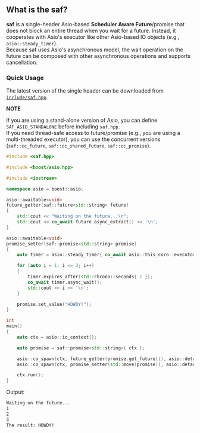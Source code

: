 ## What is the saf?

**saf** is a single-header Asio-based **Scheduler Aware Future**/promise that does not block an entire thread when you wait for a future. Instead, it cooperates with Asio's executor like other Asio-based IO objects (e.g., `asio::steady_timer`).  
Because saf uses Asio's asynchronous model, the wait operation on the future can be composed with other asynchronous operations and supports cancellation.

### Quick Usage

The latest version of the single header can be downloaded from [`include/saf.hpp`](include/saf.hpp).

**NOTE**

If you are using a stand-alone version of Asio, you can define `SAF_ASIO_STANDALONE` before including `saf.hpp`.  
If you need thread-safe access to future/promise (e.g., you are using a multi-threaded executor), you can use the concurrent versions (`saf::cc_future`, `saf::cc_shared_future`, `saf::cc_promise`).

```c++
#include <saf.hpp>

#include <boost/asio.hpp>

#include <iostream>

namespace asio = boost::asio;

asio::awaitable<void>
future_getter(saf::future<std::string> future)
{
    std::cout << "Waiting on the future...\n";
    std::cout << co_await future.async_extract() << '\n';
}

asio::awaitable<void>
promise_setter(saf::promise<std::string> promise)
{
    auto timer = asio::steady_timer{ co_await asio::this_coro::executor };

    for (auto i = 1; i <= 3; i++)
    {
        timer.expires_after(std::chrono::seconds{ 1 });
        co_await timer.async_wait();
        std::cout << i << '\n';
    }

    promise.set_value("HOWDY!");
}

int
main()
{
    auto ctx = asio::io_context{};

    auto promise = saf::promise<std::string>{ ctx };

    asio::co_spawn(ctx, future_getter(promise.get_future()), asio::detached);
    asio::co_spawn(ctx, promise_setter(std::move(promise)), asio::detached);

    ctx.run();
}
```

Output:

```BASH
Waiting on the future...
1
2
3
The result: HOWDY!
```
